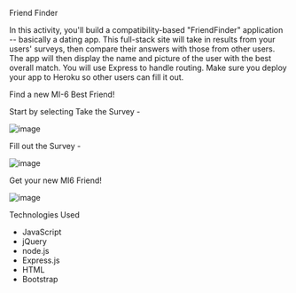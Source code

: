 Friend Finder

In this activity, you'll build a compatibility-based "FriendFinder" application -- basically a dating app. This full-stack site will take in results from your users' surveys, then compare their answers with those from other users. The app will then display the name and picture of the user with the best overall match. You will use Express to handle routing. Make sure you deploy your app to Heroku so other users can fill it out. 

Find a new MI-6 Best Friend! 

Start by selecting Take the Survey -

![image](https://user-images.githubusercontent.com/5971901gi6/80898152-fe7f9f00-8cb4-11ea-9277-ebf7bd99547f.png)


Fill out the Survey - 

![image](https://user-images.githubusercontent.com/59719016/80871016-0ad90d00-8c5f-11ea-9829-ed9b41a41fd9.png)


Get your new MI6 Friend!

![image](https://user-images.githubusercontent.com/59719016/80870719-3e1a9c80-8c5d-11ea-8fe5-7f895296f87d.png)


Technologies Used
* JavaScript
* jQuery
* node.js
* Express.js
* HTML
* Bootstrap